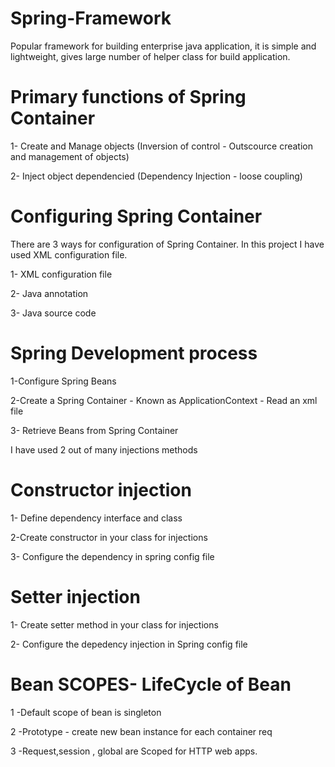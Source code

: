 # Spring-Framework

Popular framework for building enterprise java application, it is simple and lightweight, gives large number of helper class for build application.

# Primary functions of Spring Container
1- Create and Manage objects (Inversion of control - Outscource creation and management of objects)

2- Inject object dependencied (Dependency Injection - loose coupling)

# Configuring Spring Container

 There are 3 ways for configuration of Spring Container. In this project I have used XML configuration file.
 
1- XML configuration file

2- Java annotation 

3- Java source code 

# Spring Development process

1-Configure Spring Beans

2-Create a Spring Container - Known as ApplicationContext - Read an xml file

3- Retrieve Beans from Spring Container

I have used 2 out of many injections methods 

# Constructor injection

1- Define dependency interface and class

2-Create constructor in your class for injections

3- Configure the dependency in spring config file

# Setter injection

1- Create setter method in your class for injections

2- Configure the depedency injection in Spring config file

# Bean SCOPES- LifeCycle of Bean

1 -Default scope of bean is singleton
 

2 -Prototype - create new bean instance for each container req

3 -Request,session , global are Scoped for HTTP web apps.
 


